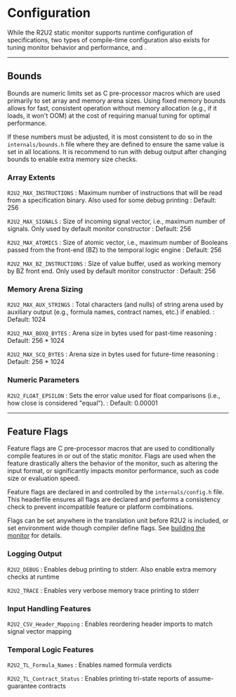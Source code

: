 # Configuration

While the R2U2 static monitor supports runtime configuration of specifications, two types of compile-time configuration also exists for tuning monitor behavior and performance, [](#bounds) and [](#feature-flags).

---

## Bounds

Bounds are numeric limits set as C pre-processor macros which are used primarily to set array and memory arena sizes.
Using fixed memory bounds allows for fast, consistent operation without memory allocation (e.g., if it loads, it won't OOM) at the cost of requiring manual tuning for optimal performance.

If these numbers must be adjusted, it is most consistent to do so in the `internals/bounds.h` file where they are defined to ensure the same value is set in all locations.
It is recommend to run with debug output after changing bounds to enable extra memory size checks.


### Array Extents

`R2U2_MAX_INSTRUCTIONS`
: Maximum number of instructions that will be read from a specification binary. Also used for some debug printing
: Default: 256

`R2U2_MAX_SIGNALS`
: Size of incoming signal vector, i.e., maximum number of signals. Only used by default monitor constructor
: Default: 256

`R2U2_MAX_ATOMICS`
: Size of atomic vector, i.e., maximum number of Booleans passed from the front-end (BZ) to the temporal logic engine
: Default: 256

`R2U2_MAX_BZ_INSTRUCTIONS`
: Size of value buffer, used as working memory by BZ front end. Only used by default monitor constructor
: Default: 256


### Memory Arena Sizing

`R2U2_MAX_AUX_STRINGS`
: Total characters (and nulls) of string arena used by auxiliary output (e.g., formula names, contract names, etc.) if enabled.
: Default: 1024

`R2U2_MAX_BOXQ_BYTES`
: Arena size in bytes used for past-time reasoning
: Default: 256 * 1024

`R2U2_MAX_SCQ_BYTES`
: Arena size in bytes used for future-time reasoning
: Default: 256 * 1024

### Numeric Parameters

`R2U2_FLOAT_EPSILON`
: Sets the error value used for float comparisons (i.e., how close is considered "equal").
: Default: 0.00001

---

## Feature Flags

Feature flags are C pre-processor macros that are used to conditionally compile features in or out of the static monitor.
Flags are used when the feature drastically alters the behavior of the monitor, such as altering the input format, or significantly impacts monitor performance, such as code size or evaluation speed.

Feature flags are declared in and controlled by the `internals/config.h` file.
This headerfile ensures all flags are declared and performs a consistency check to prevent incompatible feature or platform combinations.

Flags can be set anywhere in the translation unit before R2U2 is included, or set environment wide though compiler define flags.
See [building the monitor](./building.md) for details.

### Logging Output

`R2U2_DEBUG`
: Enables debug printing to stderr. Also enable extra memory checks at runtime

`R2U2_TRACE`
: Enables very verbose memory trace printing to stderr


### Input Handling Features

`R2U2_CSV_Header_Mapping`
: Enables reordering header imports to match signal vector mapping


### Temporal Logic Features

`R2U2_TL_Formula_Names`
: Enables named formula verdicts

`R2U2_TL_Contract_Status`
: Enables printing tri-state reports of assume-guarantee contracts

